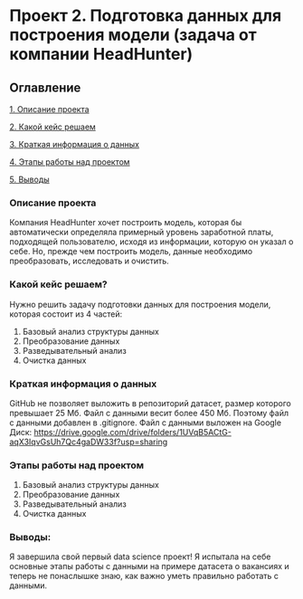 # Проект 2. Подготовка данных для построения модели (задача от компании HeadHunter) 

## Оглавление
[1. Описание проекта](https://github.com/LILICONDA/sf_data_science/tree/main/project_2/README.md#Описание-проекта)

[2. Какой кейс решаем](https://github.com/LILICONDA/sf_data_science/tree/main/project_2/README.md#Какой-кейс-решаем)

[3. Краткая информация о данных](https://github.com/LILICONDA/sf_data_science/tree/main/project_2/README.md#Краткая-информация-о-данных)

[4. Этапы работы над проектом](https://github.com/LILICONDA/sf_data_science/tree/main/project_2/README.md#Этапы-работы-над-проектом)

[5. Выводы](https://github.com/LILICONDA/sf_data_science/tree/main/project_2/README.md#Выводы)

### Описание проекта
Компания HeadHunter хочет построить модель, которая бы автоматически определяла примерный уровень заработной платы, подходящей пользователю, исходя из информации, которую он указал о себе. Но, прежде чем построить модель, данные необходимо преобразовать, исследовать и очистить.


### Какой кейс решаем?
Нужно решить задачу подготовки данных для построения модели, которая состоит из 4 частей:
1. Базовый анализ структуры данных
2. Преобразование данных
3. Разведывательный анализ
4. Очистка данных

### Краткая информация о данных
GitHub не позволяет выложить в репозиторий датасет, размер которого превышает 25 Мб. Файл с данными весит более 450 Мб. Поэтому файл с данными добавлен в .gitignore. Файл с данными выложен на Google Диск: https://drive.google.com/drive/folders/1UVqB5ACtG-aqX3IqvGsUh7Qc4gaDW33f?usp=sharing


### Этапы работы над проектом
1. Базовый анализ структуры данных
2. Преобразование данных
3. Разведывательный анализ
4. Очистка данных


### Выводы:
Я завершила свой первый data science проект! Я испытала на себе основные этапы работы с данными на примере датасета о вакансиях и теперь не понаслышке знаю, как важно уметь правильно работать с данными.